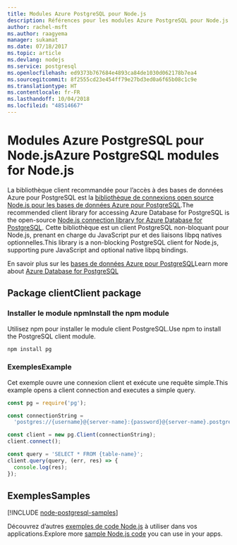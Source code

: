 ```yaml
---
title: Modules Azure PostgreSQL pour Node.js
description: Références pour les modules Azure PostgreSQL pour Node.js
author: rachel-msft
ms.author: raagyema
manager: sukamat
ms.date: 07/18/2017
ms.topic: article
ms.devlang: nodejs
ms.service: postgresql
ms.openlocfilehash: ed9373b767684e4893ca84de1030d062178b7ea4
ms.sourcegitcommit: 8f2555cd23e454ff79e27bd3ed0a6f65b08c1c9e
ms.translationtype: HT
ms.contentlocale: fr-FR
ms.lasthandoff: 10/04/2018
ms.locfileid: "48514667"
---
```

# <a name="azure-postgresql-modules-for-nodejs"></a><span data-ttu-id="714a9-103">Modules Azure PostgreSQL pour Node.js</span><span class="sxs-lookup"><span data-stu-id="714a9-103">Azure PostgreSQL modules for Node.js</span></span>

<span data-ttu-id="714a9-104">La bibliothèque client recommandée pour l’accès à des bases de données Azure pour PostgreSQL est la [bibliothèque de connexions open source Node.js pour les bases de données Azure pour PostgreSQL](https://www.npmjs.com/package/pg).</span><span class="sxs-lookup"><span data-stu-id="714a9-104">The recommended client library for accessing Azure Database for PostgreSQL is the open-source [Node.js connection library for Azure Database for PostgreSQL](https://www.npmjs.com/package/pg).</span></span> <span data-ttu-id="714a9-105">Cette bibliothèque est un client PostgreSQL non-bloquant pour Node.js, prenant en charge du JavaScript pur et des liaisons libpq natives optionnelles.</span><span class="sxs-lookup"><span data-stu-id="714a9-105">This library is a non-blocking PostgreSQL client for Node.js, supporting pure JavaScript and optional native libpq bindings.</span></span>

<span data-ttu-id="714a9-106">En savoir plus sur les [bases de données Azure pour PostgreSQL](https://docs.microsoft.com/azure/postgresql/)</span><span class="sxs-lookup"><span data-stu-id="714a9-106">Learn more about [Azure Database for PostgreSQL](https://docs.microsoft.com/azure/postgresql/)</span></span>

## <a name="client-package"></a><span data-ttu-id="714a9-107">Package client</span><span class="sxs-lookup"><span data-stu-id="714a9-107">Client package</span></span>

### <a name="install-the-npm-module"></a><span data-ttu-id="714a9-108">Installer le module npm</span><span class="sxs-lookup"><span data-stu-id="714a9-108">Install the npm module</span></span>

<span data-ttu-id="714a9-109">Utilisez npm pour installer le module client PostgreSQL.</span><span class="sxs-lookup"><span data-stu-id="714a9-109">Use npm to install the PostgreSQL client module.</span></span>

```bash
npm install pg
```   

### <a name="example"></a><span data-ttu-id="714a9-110">Exemples</span><span class="sxs-lookup"><span data-stu-id="714a9-110">Example</span></span>

<span data-ttu-id="714a9-111">Cet exemple ouvre une connexion client et exécute une requête simple.</span><span class="sxs-lookup"><span data-stu-id="714a9-111">This example opens a client connection and executes a simple query.</span></span>

```javascript
const pg = require('pg');

const connectionString =
  'postgres://{username}@{server-name}:{password}@{server-name}.postgres.database.azure.com:5432/{database-name}?ssl=true';

const client = new pg.Client(connectionString);
client.connect();

const query = 'SELECT * FROM {table-name}';
client.query(query, (err, res) => {
  console.log(res);
});
```

## <a name="samples"></a><span data-ttu-id="714a9-112">Exemples</span><span class="sxs-lookup"><span data-stu-id="714a9-112">Samples</span></span>

[!INCLUDE [node-postgresql-samples](../docs-ref-conceptual/includes/postgresql-samples.md)]

<span data-ttu-id="714a9-113">Découvrez d’autres [exemples de code Node.js](https://azure.microsoft.com/resources/samples/?platform=nodejs) à utiliser dans vos applications.</span><span class="sxs-lookup"><span data-stu-id="714a9-113">Explore more [sample Node.js code](https://azure.microsoft.com/resources/samples/?platform=nodejs) you can use in your apps.</span></span>
